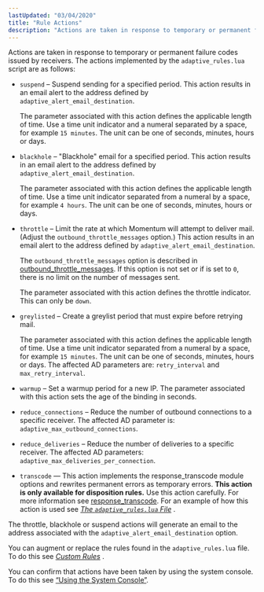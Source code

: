 ```yaml
---
lastUpdated: "03/04/2020"
title: "Rule Actions"
description: "Actions are taken in response to temporary or permanent failure codes issued by receivers The actions implemented by the adaptive rules lua script are as follows suspend Suspend sending for a specified period This action results in an email alert to the address defined by adaptive alert email destination The..."
---
```


Actions are taken in response to temporary or permanent failure codes issued by receivers. The actions implemented by the `adaptive_rules.lua` script are as follows:

*   `suspend` – Suspend sending for a specified period. This action results in an email alert to the address defined by `adaptive_alert_email_destination`.

    The parameter associated with this action defines the applicable length of time. Use a time unit indicator and a numeral separated by a space, for example `15 minutes`. The unit can be one of seconds, minutes, hours or days.

*   `blackhole` – "Blackhole" email for a specified period. This action results in an email alert to the address defined by `adaptive_alert_email_destination`.

    The parameter associated with this action defines the applicable length of time. Use a time unit indicator separated from a numeral by a space, for example `4 hours`. The unit can be one of seconds, minutes, hours or days.

*   `throttle` – Limit the rate at which Momentum will attempt to deliver mail. (Adjust the `outbound_throttle_messages` option.) This action results in an email alert to the address defined by `adaptive_alert_email_destination`.

    The `outbound_throttle_messages` option is described in [outbound_throttle_messages](/momentum/3/3-reference/3-reference-conf-ref-outbound-throttle-messages). If this option is not set or if is set to `0`, there is no limit on the number of messages sent.

    The parameter associated with this action defines the throttle indicator. This can only be `down`.

*   `greylisted` – Create a greylist period that must expire before retrying mail.

    The parameter associated with this action defines the applicable length of time. Use a time unit indicator separated from a numeral by a space, for example `15 minutes`. The unit can be one of seconds, minutes, hours or days. The affected AD parameters are: `retry_interval` and `max_retry_interval`.

*   `warmup` – Set a warmup period for a new IP. The parameter associated with this action sets the age of the binding in seconds.

*   `reduce_connections` – Reduce the number of outbound connections to a specific receiver. The affected AD parameter is: `adaptive_max_outbound_connections`.

*   `reduce_deliveries` – Reduce the number of deliveries to a specific receiver. The affected AD parameters: `adaptive_max_deliveries_per_connection`.

*   `transcode` — This action implements the response_transcode module options and rewrites permanent errors as temporary errors. **This action is only available for disposition rules.**                                                 Use this action carefully. For more information see [response_transcode](/momentum/3/3-reference/3-reference-modules-response-transcode). For an example of how this action is used see [*The `adaptive_rules.lua` File*](/momentum/3/3-ad/ad-appendix-adaptive-rules) .

The throttle, blackhole or suspend actions will generate an email to the address associated with the `adaptive_alert_email_destination` option.

You can augment or replace the rules found in the `adaptive_rules.lua` file. To do this see [*Custom Rules*](/momentum/3/3-ad/ad-custom-rules) .

You can confirm that actions have been taken by using the system console. To do this see [“Using the System Console”](/momentum/3/3-ad/ad-troubleshooting-console).